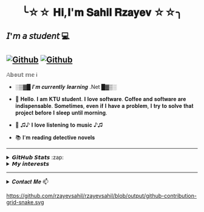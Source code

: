  <h1 align="center">╰☆☆ 𝐇𝐢,𝐈'𝐦 𝐒𝐚𝐡𝐢𝐥 𝐑𝐳𝐚𝐲𝐞𝐯 ☆☆╮ </h1>

## 𝘐'𝘮 𝘢 𝘴𝘵𝘶𝘥𝘦𝘯𝘵 :computer:


## [![Github](https://img.shields.io/github/followers/rzayevsahil?label=Follow&style=social)](https://github.com/rzayevsahil) [![Github](https://img.shields.io/github/stars/rzayevsahil?label=Star&style=social)](https://github.com/rzayevsahil)




<summary>𝔸𝕓𝕠𝕦𝕥 𝕞𝕖 ℹ️</summary>

-    ░▒▓█ 𝑰'𝒎 𝒄𝒖𝒓𝒓𝒆𝒏𝒕𝒍𝒚 𝒍𝒆𝒂𝒓𝒏𝒊𝒏𝒈 .Net █▓▒░
  
- 💬 𝐇𝐞𝐥𝐥𝐨. 𝐈 𝐚𝐦 𝐊𝐓𝐔 𝐬𝐭𝐮𝐝𝐞𝐧𝐭. 𝐈 𝐥𝐨𝐯𝐞 𝐬𝐨𝐟𝐭𝐰𝐚𝐫𝐞. 𝐂𝐨𝐟𝐟𝐞𝐞 𝐚𝐧𝐝 𝐬𝐨𝐟𝐭𝐰𝐚𝐫𝐞 𝐚𝐫𝐞 𝐢𝐧𝐝𝐢𝐬𝐩𝐞𝐧𝐬𝐚𝐛𝐥𝐞. 𝐒𝐨𝐦𝐞𝐭𝐢𝐦𝐞𝐬, 𝐞𝐯𝐞𝐧 𝐢𝐟 𝐈 𝐡𝐚𝐯𝐞 𝐚 𝐩𝐫𝐨𝐛𝐥𝐞𝐦, 𝐈 𝐭𝐫𝐲 𝐭𝐨 𝐬𝐨𝐥𝐯𝐞 𝐭𝐡𝐚𝐭 𝐩𝐫𝐨𝐣𝐞𝐜𝐭 𝐛𝐞𝐟𝐨𝐫𝐞 𝐈 𝐬𝐥𝐞𝐞𝐩 𝐮𝐧𝐭𝐢𝐥 𝐦𝐨𝐫𝐧𝐢𝐧𝐠.

- :musical_score: ♫♪ 𝐈 𝐥𝐨𝐯𝐞 𝐥𝐢𝐬𝐭𝐞𝐧𝐢𝐧𝐠 𝐭𝐨 𝐦𝐮𝐬𝐢𝐜 ♪♫

- :books: 𝐈'𝐦 𝐫𝐞𝐚𝐝𝐢𝐧𝐠 𝐝𝐞𝐭𝐞𝐜𝐭𝐢𝐯𝐞 𝐧𝐨𝐯𝐞𝐥𝐬
---



<details>  

<summary> 𝙂𝙞𝙩𝙃𝙪𝙗 𝙎𝙩𝙖𝙩𝙨 :zap: </summary>
 <div align="center">
    
 <img height=177 src="https://github-readme-stats.vercel.app/api?username=rzayevsahil&show_icons=true&theme=dark" alt="rzayevsahil" />
  
 <img height=177  src="https://github-readme-stats.vercel.app/api/top-langs/?username=rzayevsahil&theme=tokyonight&layout=compact">
  
  </div>
  
 
 <div align="center">
  
 <img height=125 src="https://github-readme-stats.vercel.app/api/pin?username=rzayevsahil&repo=ReCapProject&show_icons=true&theme=dark">
  
 <img height=125 src="https://github-readme-stats.vercel.app/api/pin?username=rzayevsahil&repo=RecapProjectFrontend&show_icons=true&theme=dark">
  
  <img height=140 src="https://github-profile-trophy.vercel.app/?username=rzayevsahil&theme=gruvbox&rank=SECRET,SSS,SS,S,AAA,AA,A,B&margin-w=5" alt="rzayevsahil" />

</div>
 
 

---
</details>


<details>
 
<summary>𝙈𝙮 𝙞𝙣𝙩𝙚𝙧𝙚𝙨𝙩𝙨</summary><br>
  
  ![C++](https://img.shields.io/badge/C%2B%2B-00599C?style=badge&logo=c%2B%2B&logoColor=white) 
  ![C](https://img.shields.io/badge/-C-00599C?style=flat&logo=c&logoColor=white)  
  ![HTML5](https://img.shields.io/badge/-HTML5-E34F26?style=flat&logo=HTML5&logoColor=white)
  ![CSS3](https://img.shields.io/badge/-CSS3-1572B6?style=flat&logo=CSS3&logoColor=white)
  ![JavaScript](https://img.shields.io/badge/JavaScript-F7DF1E?style=badge&logo=javascript&logoColor=black)  
  ![C#](https://img.shields.io/badge/C%23-239120?style=badge&logo=c-sharp&logoColor=white)
  ![Angular](https://img.shields.io/badge/-Angular-DD0031?style=flat&logo=angular&logoColor=white)
  ![Bootstrap](https://img.shields.io/badge/-Bootstrap-563D7C?style=flat&logo=bootstrap&logoColor=white) 
  ![Typescript](https://img.shields.io/badge/-Typescript-007ACC?style=flat&logo=typescript&logoColor=white)  
  ![Java](https://img.shields.io/badge/-Java-ED8B00?style=flat&logo=java&logoColor=white)
  ![React](https://img.shields.io/badge/-React-20232A?style=flat&logo=react&logoColor=61DAFB)  
  ![Git](https://img.shields.io/badge/Git-F05032?style=badge&logo=git&logoColor=white)
  ![Visual_Studio_Code](https://img.shields.io/badge/Visual_Studio_Code-0078D4?style=badge&logo=visual%20studio%20code&logoColor=white)
  ![Visual_Studio_2019](https://img.shields.io/badge/Visual_Studio_2019-5C2D91?style=badge&logo=visual%20studio&logoColor=white)
  ![Eclipse](https://img.shields.io/badge/Eclipse-2C2255?style=badge&logo=eclipse&logoColor=white)
  
  
</details>
  
  ---------------------------------------------------------------------------------------------------------------------------------------------

<details>
<summary> 𝑪𝒐𝒏𝒕𝒂𝒄𝒕 𝑴𝒆 📫</summary>
  
 - [![Gmail](https://img.shields.io/badge/Gmail-D14836?style=badge&logo=gmail&logoColor=white)](https://www.sahilrzayev200d@gmail.com) sahilrzayev200d@gmail.com
 - [![Instagram Badge](https://img.shields.io/badge/Instagram-E4405F?style=badge&logo=instagram&logoColor=white)](https://www.instagram.com/sahil_rzayev__/) 
[![Linkedin Badge](https://img.shields.io/badge/LinkedIn-0077B5?style=badge&logo=linkedin&logoColor=white)](https://www.linkedin.com/in/sahilrzayev) 
[![Facebook Badge](https://img.shields.io/badge/Facebook-1877F2?style=badge&logo=facebook&logoColor=white)](https://www.facebook.com/mecaz.adam.712) 
[![Twitter Badge](https://img.shields.io/badge/Twitter-1DA1F2?style=badge&logo=twitter&logoColor=white)](https://twitter.com/Sahil_Rzayev_) 
</details>


https://github.com/rzayevsahil/rzayevsahil/blob/output/github-contribution-grid-snake.svg
